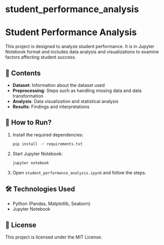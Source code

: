 # student_performance_analysis
# Student Performance Analysis

This project is designed to analyze student performance. It is in Jupyter Notebook format and includes data analysis and visualizations to examine factors affecting student success.

## 📌 Contents
- **Dataset**: Information about the dataset used
- **Preprocessing**: Steps such as handling missing data and data transformation
- **Analysis**: Data visualization and statistical analysis
- **Results**: Findings and interpretations

## 🚀 How to Run?
1. Install the required dependencies:
   ```bash
   pip install -r requirements.txt
   ```
2. Start Jupyter Notebook:
   ```bash
   jupyter notebook
   ```
3. Open `student_performance_analysis.ipynb` and follow the steps.

## 🛠 Technologies Used
- Python (Pandas, Matplotlib, Seaborn)
- Jupyter Notebook

## 📌 License
This project is licensed under the MIT License.

